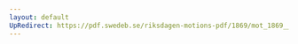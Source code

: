 ```yaml
---
layout: default
UpRedirect: https://pdf.swedeb.se/riksdagen-motions-pdf/1869/mot_1869__ak__00243/mot_1869__ak__00243_012.pdf
---
```

